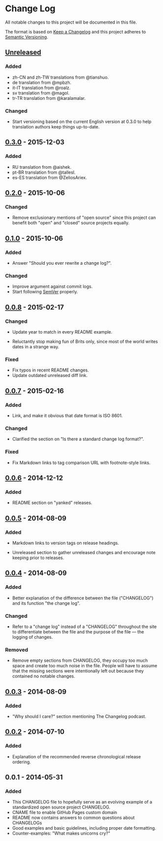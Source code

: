 # Change Log

All notable changes to this project will be documented in this file.

The format is based on [Keep a Changelog](http://keepachangelog.com) 
and this project adheres to [Semantic Versioning](http://semver.org).

## [Unreleased](https://github.com/olivierlacan/keep-a-changelog/compare/v0.3.0...HEAD)

### Added

-   zh-CN and zh-TW translations from @tianshuo.
-   de translation from @mpbzh.
-   it-IT translation from @roalz.
-   sv translation from @magol.
-   tr-TR translation from @karalamalar.

### Changed

-   Start versioning based on the current English version at 0.3.0 to help
    translation authors keep things up-to-date.

## [0.3.0](https://github.com/olivierlacan/keep-a-changelog/compare/v0.2.0...v0.3.0) - 2015-12-03

### Added

-   RU translation from @aishek.
-   pt-BR translation from @tallesl.
-   es-ES translation from @ZeliosAriex.

## [0.2.0](https://github.com/olivierlacan/keep-a-changelog/compare/v0.1.0...v0.2.0) - 2015-10-06

### Changed

-   Remove exclusionary mentions of "open source" since this project can benefit
    both "open" and "closed" source projects equally.

## [0.1.0](https://github.com/olivierlacan/keep-a-changelog/compare/v0.0.8...v0.1.0) - 2015-10-06

### Added

-   Answer "Should you ever rewrite a change log?".

### Changed

-   Improve argument against commit logs.
-   Start following [SemVer](http://semver.org) properly.

## [0.0.8](https://github.com/olivierlacan/keep-a-changelog/compare/v0.0.7...v0.0.8) - 2015-02-17

### Changed

-   Update year to match in every README example.

-   Reluctantly stop making fun of Brits only, since most of the world
    writes dates in a strange way.

### Fixed

-   Fix typos in recent README changes.
-   Update outdated unreleased diff link.

## [0.0.7](https://github.com/olivierlacan/keep-a-changelog/compare/v0.0.6...v0.0.7) - 2015-02-16

### Added

-   Link, and make it obvious that date format is ISO 8601.

### Changed

-   Clarified the section on "Is there a standard change log format?".

### Fixed

-   Fix Markdown links to tag comparison URL with footnote-style links.

## [0.0.6](https://github.com/olivierlacan/keep-a-changelog/compare/v0.0.5...v0.0.6) - 2014-12-12

### Added

-   README section on "yanked" releases.

## [0.0.5](https://github.com/olivierlacan/keep-a-changelog/compare/v0.0.4...v0.0.5) - 2014-08-09

### Added

-   Markdown links to version tags on release headings.

-   Unreleased section to gather unreleased changes and encourage note
    keeping prior to releases.

## [0.0.4](https://github.com/olivierlacan/keep-a-changelog/compare/v0.0.3...v0.0.4) - 2014-08-09

### Added

-   Better explanation of the difference between the file ("CHANGELOG")
    and its function "the change log".

### Changed

-   Refer to a "change log" instead of a "CHANGELOG" throughout the site
    to differentiate between the file and the purpose of the file — the
    logging of changes.

### Removed

-   Remove empty sections from CHANGELOG, they occupy too much space and
    create too much noise in the file. People will have to assume that the
    missing sections were intentionally left out because they contained no
    notable changes.

## [0.0.3](https://github.com/olivierlacan/keep-a-changelog/compare/v0.0.2...v0.0.3) - 2014-08-09

### Added

-   "Why should I care?" section mentioning The Changelog podcast.

## [0.0.2](https://github.com/olivierlacan/keep-a-changelog/compare/v0.0.1...v0.0.2) - 2014-07-10

### Added

-   Explanation of the recommended reverse chronological release ordering.

## 0.0.1 - 2014-05-31

### Added

-   This CHANGELOG file to hopefully serve as an evolving example of a standardized open source project CHANGELOG.
-   CNAME file to enable GitHub Pages custom domain
-   README now contains answers to common questions about CHANGELOGs
-   Good examples and basic guidelines, including proper date formatting.
-   Counter-examples: "What makes unicorns cry?"
